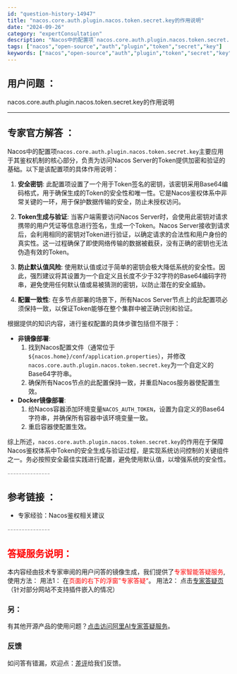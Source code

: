 ```yaml
---
id: "question-history-14947"
title: "nacos.core.auth.plugin.nacos.token.secret.key的作用说明"
date: "2024-09-26"
category: "expertConsultation"
description: "Nacos中的配置项`nacos.core.auth.plugin.nacos.token.secret.key`主要应用于其鉴权机制的核心部分，负责为访问Nacos Server的Token提供加密和验证的基础。以下是该配置项的具体作用说明：1. **安全密钥**: 此配置项设置了一个用于Toke"
tags: ["nacos","open-source","auth","plugin","token","secret","key"]
keywords: ["nacos","open-source","auth","plugin","token","secret","key"]
---
```


## 用户问题 ： 
 nacos.core.auth.plugin.nacos.token.secret.key的作用说明  

---------------
## 专家官方解答 ：

Nacos中的配置项`nacos.core.auth.plugin.nacos.token.secret.key`主要应用于其鉴权机制的核心部分，负责为访问Nacos Server的Token提供加密和验证的基础。以下是该配置项的具体作用说明：

1. **安全密钥**: 此配置项设置了一个用于Token签名的密钥，该密钥采用Base64编码格式，用于确保生成的Token的安全性和唯一性。它是Nacos鉴权体系中非常关键的一环，用于保护数据传输的安全，防止未授权访问。

2. **Token生成与验证**: 当客户端需要访问Nacos Server时，会使用此密钥对请求携带的用户凭证等信息进行签名，生成一个Token。Nacos Server接收到请求后，会利用相同的密钥对Token进行验证，以确定请求的合法性和用户身份的真实性。这一过程确保了即使网络传输的数据被截获，没有正确的密钥也无法伪造有效的Token。

3. **防止默认值风险**: 使用默认值或过于简单的密钥会极大降低系统的安全性。因此，强烈建议将其设置为一个自定义且长度不少于32字符的Base64编码字符串，避免使用任何默认值或易被猜测的密钥，以防止潜在的安全威胁。

4. **配置一致性**: 在多节点部署的场景下，所有Nacos Server节点上的此配置项必须保持一致，以保证Token能够在整个集群中被正确识别和验证。

根据提供的知识内容，进行鉴权配置的具体步骤包括但不限于：
- **非镜像部署**:
  1. 找到Nacos配置文件（通常位于`${nacos.home}/conf/application.properties`），并修改`nacos.core.auth.plugin.nacos.token.secret.key`为一个自定义的Base64字符串。
  2. 确保所有Nacos节点的此配置保持一致，并重启Nacos服务器使配置生效。
- **Docker镜像部署**:
  1. 给Nacos容器添加环境变量`NACOS_AUTH_TOKEN`，设置为自定义的Base64字符串，并确保所有容器中该环境变量一致。
  2. 重启容器使配置生效。

综上所述，`nacos.core.auth.plugin.nacos.token.secret.key`的作用在于保障Nacos鉴权体系中Token的安全生成与验证过程，是实现系统访问控制的关键组件之一。务必按照安全最佳实践进行配置，避免使用默认值，以增强系统的安全性。


<font color="#949494">---------------</font> 


## 参考链接 ：

* 专家经验：Nacos鉴权相关建议 


 <font color="#949494">---------------</font> 
 


## <font color="#FF0000">答疑服务说明：</font> 

本内容经由技术专家审阅的用户问答的镜像生成，我们提供了<font color="#FF0000">专家智能答疑服务</font>,使用方法：
用法1： 在<font color="#FF0000">页面的右下的浮窗”专家答疑“</font>。
用法2： 点击[专家答疑页](https://answer.opensource.alibaba.com/docs/intro)（针对部分网站不支持插件嵌入的情况）
### 另：


有其他开源产品的使用问题？[点击访问阿里AI专家答疑服务](https://answer.opensource.alibaba.com/docs/intro)。
### 反馈
如问答有错漏，欢迎点：[差评](https://ai.nacos.io/user/feedbackByEnhancerGradePOJOID?enhancerGradePOJOId=14948)给我们反馈。
